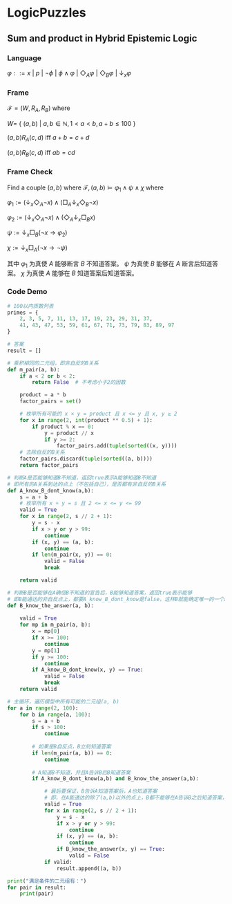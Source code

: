 # LogicPuzzles

## Sum and product in Hybrid Epistemic Logic

### Language
$\varphi::=x\ |\ p\ |\ \neg\phi\ |\ \phi\land\varphi\ |\ \Diamond_A\varphi\ |\ \Diamond_B\varphi\ |\ \downarrow_x\varphi$

### Frame

$\mathcal{F} = (W,R_A,R_B)$ where

$W=$ { $(a,b)\ |\ a,b\in\mathbb{N},1<a<b, a+b\le 100$ }

$(a,b)R_A(c,d)$ iff $a+b = c+d$

$(a,b)R_B(c,d)$ iff $ab = cd$

### Frame Check
Find a couple $(a,b)$ where $\mathcal{F},(a,b)\vDash \varphi_1\land\psi\land\chi$ where

$\varphi_1:=(\downarrow_x\Diamond_A\neg x)\land (\Box_A\downarrow_x\Diamond_B\neg x)$

$\varphi_2:=(\downarrow_x\Diamond_A\neg x)\land (\Diamond_A\downarrow_x\Box_B x)$

$\psi:=\downarrow_x\Box_B(\neg x\rightarrow\varphi_2)$

$\chi:=\downarrow_x\Box_A(\neg x\rightarrow\neg \psi)$

其中 $\varphi_1$ 为真使 $A$ 能够断言 $B$ 不知道答案。 $\psi$ 为真使 $B$ 能够在 $A$ 断言后知道答案。 $\chi$ 为真使 $A$ 能够在 $B$ 知道答案后知道答案。

### Code Demo
```python
# 100以内质数列表
primes = {
    2, 3, 5, 7, 11, 13, 17, 19, 23, 29, 31, 37,
    41, 43, 47, 53, 59, 61, 67, 71, 73, 79, 83, 89, 97
}

# 答案
result = []

# 乘积相同的二元组，即非自反的B关系
def m_pair(a, b):
    if a < 2 or b < 2:
        return False  # 不考虑小于2的因数

    product = a * b
    factor_pairs = set()

    # 枚举所有可能的 x × y = product 且 x <= y 且 x, y ≥ 2
    for x in range(2, int(product ** 0.5) + 1):
        if product % x == 0:
            y = product // x
            if y >= 2:
                factor_pairs.add(tuple(sorted((x, y))))
    # 去除自反的B关系
    factor_pairs.discard(tuple(sorted((a, b))))
    return factor_pairs

# 判断A是否能够知道B不知道，返回true表示A能够知道B不知道
# 即所有的A关系到达的点上（不包括自己），是否都有非自反的B关系
def A_know_B_dont_know(a,b):
    s = a + b
    # 枚举所有 x + y = s 且 2 <= x <= y <= 99
    valid = True
    for x in range(2, s // 2 + 1):
        y = s - x
        if x > y or y > 99:
            continue
        if (x, y) == (a, b):
            continue
        if len(m_pair(x, y)) == 0:
            valid = False
            break

    return valid

# 判断B是否能够在A确信B不知道的宣告后，B能够知道答案，返回true表示能够
# 即B能通达的非自反点上，都要A_know_B_dont_know是false，这样B就能确定唯一的一个A_know_B_dont_know为true的二元组，确定为答案
def B_know_the_answer(a, b):
    
    valid = True
    for mp in m_pair(a, b):
        x = mp[0]
        if x >= 100:
            continue
        y = mp[1]
        if y >= 100:
            continue
        if A_know_B_dont_know(x, y) == True:
            valid = False
            break
    return valid

# 主循环，遍历模型中所有可能的二元组(a, b)
for a in range(2, 100):
    for b in range(a, 100):
        s = a + b
        if s > 100:
            continue
        
        # 如果是B自反点，B立刻知道答案
        if len(m_pair(a, b)) == 0:
            continue
        
        # A知道B不知道，并且A告诉B后B知道答案
        if A_know_B_dont_know(a,b) and B_know_the_answer(a,b):

            # 最后要保证，B告诉A知道答案后，A也知道答案
            # 即，在A能通达的除了(a,b)以外的点上，B都不能够在A告诉B之后知道答案，只能在(a,b)上B_know_the_answer为真
            valid = True
            for x in range(2, s // 2 + 1):
                y = s - x
                if x > y or y > 99:
                    continue
                if (x, y) == (a, b):
                    continue
                if B_know_the_answer(x, y) == True:
                    valid = False
            if valid:
                result.append((a, b))

print("满足条件的二元组有：")
for pair in result:
    print(pair)
```
